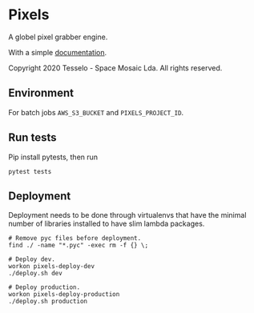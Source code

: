 # Pixels
A globel pixel grabber engine.

With a simple [documentation](docs/index.md).

Copyright 2020 Tesselo - Space Mosaic Lda. All rights reserved.

## Environment
For batch jobs `AWS_S3_BUCKET` and `PIXELS_PROJECT_ID`.

## Run tests
Pip install pytests, then run
```
pytest tests
```

## Deployment
Deployment needs to be done through virtualenvs that have the minimal number of
libraries installed to have slim lambda packages.

```shell
# Remove pyc files before deployment.
find ./ -name "*.pyc" -exec rm -f {} \;
```

```shell
# Deploy dev.
workon pixels-deploy-dev
./deploy.sh dev
```

```shell
# Deploy production.
workon pixels-deploy-production
./deploy.sh production
```
